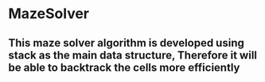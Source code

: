 # MazeSolver
## This maze solver algorithm is developed using stack as the main data structure, Therefore it will be able to backtrack the cells more efficiently

